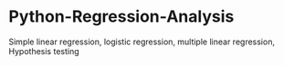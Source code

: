 # Python-Regression-Analysis
Simple linear regression, logistic regression, multiple linear regression, Hypothesis testing

